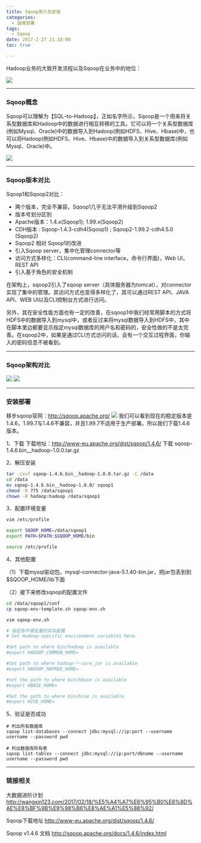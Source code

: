 ```yaml
---
title: Sqoop简介及安装
categories:
  - 运维部署
tags:
  - Sqoop
date: 2017-2-27 21:18:00
toc: true

---
```

Hadoop业务的大致开发流程以及Sqoop在业务中的地位：

![](http://7xvfir.com1.z0.glb.clouddn.com/Sqoop%E7%AE%80%E4%BB%8B%E5%8F%8A%E5%AE%89%E8%A3%85/1.jpg)

---

### Sqoop概念 
Sqoop可以理解为【SQL–to–Hadoop】，正如名字所示，Sqoop是一个用来将关系型数据库和Hadoop中的数据进行相互转移的工具。它可以将一个关系型数据库(例如Mysql、Oracle)中的数据导入到Hadoop(例如HDFS、Hive、Hbase)中，也可以将Hadoop(例如HDFS、Hive、Hbase)中的数据导入到关系型数据库(例如Mysql、Oracle)中。

![](http://7xvfir.com1.z0.glb.clouddn.com/Sqoop%E7%AE%80%E4%BB%8B%E5%8F%8A%E5%AE%89%E8%A3%85/2.jpg)

<!-- more -->

---

### Sqoop版本对比
Sqoop1和Sqoop2对比：
- 两个版本，完全不兼容，Sqoop1几乎无法平滑升级到Sqoop2
- 版本号划分区别
 - Apache版本：1.4.x(Sqoop1); 1.99.x(Sqoop2)
 - CDH版本 : Sqoop-1.4.3-cdh4(Sqoop1) ; Sqoop2-1.99.2-cdh4.5.0 (Sqoop2)
- Sqoop2 相对 Sqoop1的改进 
 - 引入Sqoop server，集中化管理connector等 
 - 访问方式多样化：CLI(command-line interface，命令行界面)，Web UI，REST API 
 - 引入基于角色的安全机制

在架构上，sqoop2引入了sqoop server（具体服务器为tomcat），对connector实现了集中的管理。其访问方式也变得多样化了，其可以通过REST API、JAVA API、WEB UI以及CLI控制台方式进行访问。

另外，其在安全性能方面也有一定的改善，在sqoop1中我们经常用脚本的方式将HDFS中的数据导入到mysql中，或者反过来将mysql数据导入到HDFS中，其中在脚本里边都要显示指定mysql数据库的用户名和密码的，安全性做的不是太完善。在sqoop2中，如果是通过CLI方式访问的话，会有一个交互过程界面，你输入的密码信息不被看到。

---
### Sqoop架构对比
![](http://7xvfir.com1.z0.glb.clouddn.com/Sqoop%E7%AE%80%E4%BB%8B%E5%8F%8A%E5%AE%89%E8%A3%85/3.jpg)
![](http://7xvfir.com1.z0.glb.clouddn.com/Sqoop%E7%AE%80%E4%BB%8B%E5%8F%8A%E5%AE%89%E8%A3%85/4.jpg)

---

### 安装部署
移步sqoop官网：http://sqoop.apache.org/
![](http://7xvfir.com1.z0.glb.clouddn.com/Sqoop%E7%AE%80%E4%BB%8B%E5%8F%8A%E5%AE%89%E8%A3%85/5.jpg)
我们可以看到现在的稳定版本是1.4.6，1.99.7与1.4.6不兼容，并且1.99.7不适用于生产部署。所以我们下载1.4.6版本。


1、下载
下载地址：http://www-eu.apache.org/dist/sqoop/1.4.6/
下载 sqoop-1.4.6.bin__hadoop-1.0.0.tar.gz

2、解压安装
```bash
tar -zxvf sqoop-1.4.6.bin__hadoop-1.0.0.tar.gz -C /data
cd /data
mv sqoop-1.4.6.bin__hadoop-1.0.0/ sqoop1
chmod -R 775 /data/sqoop1
chown -R hadoop:hadoop /data/sqoop1
```

3、配置环境变量
```bash
vim /etc/profile

export SQOOP_HOME=/data/sqoop1
export PATH=$PATH:$SQOOP_HOME/bin

source /etc/profile
```

4、其他配置

（1）下载mysql驱动包，mysql-connector-java-5.1.40-bin.jar，把jar包丢到到$SQOOP_HOME/lib下面

（2）接下来修改sqoop的配置文件

```bash
cd /data/sqoop1/conf
cp sqoop-env-template.sh sqoop-env.sh 

vim sqoop-env.sh 

# 指定各环境变量的实际配置
# Set Hadoop-specific environment variables here.

#Set path to where bin/hadoop is available
#export HADOOP_COMMON_HOME=

#Set path to where hadoop-*-core.jar is available
#export HADOOP_MAPRED_HOME=

#set the path to where bin/hbase is available
#export HBASE_HOME=

#Set the path to where bin/hive is available
#export HIVE_HOME=
```
	
5、验证是否成功
```
# 列出所有数据库
sqoop list-databases --connect jdbc:mysql://ip:port --username username --password pwd

# 列出数据库所有表
sqoop list-tables --connect jdbc:mysql://ip:port/dbname --username username --password pwd
```

---

### 链接相关
大数据进阶计划
http://wangxin123.com/2017/02/18/%E5%A4%A7%E6%95%B0%E6%8D%AE%E8%BF%9B%E9%98%B6%E8%AE%A1%E5%88%92/

Sqoop下载地址
http://www-eu.apache.org/dist/sqoop/1.4.6/

Sqoop v1.4.6 文档
http://sqoop.apache.org/docs/1.4.6/index.html
